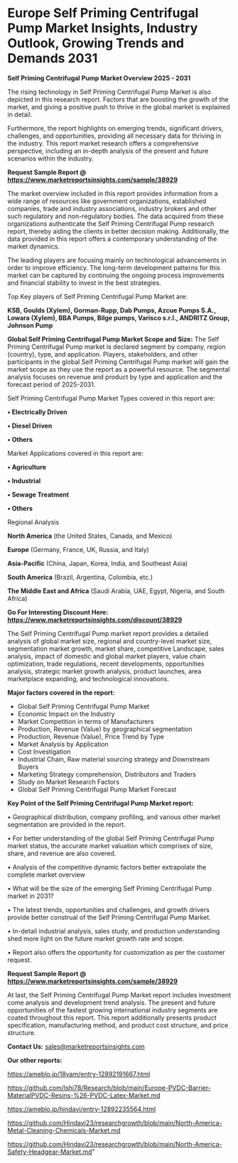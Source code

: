 # Europe Self Priming Centrifugal Pump Market Insights, Industry Outlook, Growing Trends and Demands 2031

<Strong> Self Priming Centrifugal Pump Market Overview 2025 - 2031</strong>

The rising technology in Self Priming Centrifugal Pump Market is also depicted in this research report. Factors that are boosting the growth of the market, and giving a positive push to thrive in the global market is explained in detail.

Furthermore, the report highlights on emerging trends, significant drivers, challenges, and opportunities, providing all necessary data for thriving in the industry. This report market research offers a comprehensive perspective, including an in-depth analysis of the present and future scenarios within the industry.

<strong>Request Sample Report @ <a href=https://www.marketreportsinsights.com/sample/38929>https://www.marketreportsinsights.com/sample/38929</a></strong>

The market overview included in this report provides information from a wide range of resources like government organizations, established companies, trade and industry associations, industry brokers and other such regulatory and non-regulatory bodies. The data acquired from these organizations authenticate the Self Priming Centrifugal Pump research report, thereby aiding the clients in better decision making. Additionally, the data provided in this report offers a contemporary understanding of the market dynamics.

The leading players are focusing mainly on technological advancements in order to improve efficiency. The long-term development patterns for this market can be captured by continuing the ongoing process improvements and financial stability to invest in the best strategies.

Top Key players of Self Priming Centrifugal Pump Market are:

<strong>KSB, Goulds (Xylem), Gorman-Rupp, Dab Pumps, Azcue Pumps S.A., Lowara (Xylem), BBA Pumps, Bilge pumps, Varisco s.r.l., ANDRITZ Group, Johnson Pump</strong>

<strong><b>Global Self Priming Centrifugal Pump Market Scope and Size:</b></strong>
The Self Priming Centrifugal Pump market is declared segment by company, region (country), type, and application. Players, stakeholders, and other participants in the global Self Priming Centrifugal Pump market will gain the market scope as they use the report as a powerful resource. The segmental analysis focuses on revenue and product by type and application and the forecast period of 2025-2031.

Self Priming Centrifugal Pump Market Types covered in this report are:

<strong>•  Electrically Driven

•  Diesel Driven

•  Others</strong>

Market Applications covered in this report are:

<strong>•  Agriculture

•  Industrial

•  Sewage Treatment

•  Others</strong> 

Regional Analysis

<strong>North America</strong> (the United States, Canada, and Mexico)

<strong>Europe</strong> (Germany, France, UK, Russia, and Italy)

<strong>Asia-Pacific</strong> (China, Japan, Korea, India, and Southeast Asia)

<strong>South America</strong> (Brazil, Argentina, Colombia, etc.)

<strong>The Middle East and Africa</strong> (Saudi Arabia, UAE, Egypt, Nigeria, and South Africa)

<strong>Go For Interesting Discount Here: <a href=https://www.marketreportsinsights.com/discount/38929>https://www.marketreportsinsights.com/discount/38929</a></strong>

The Self Priming Centrifugal Pump market report provides a detailed analysis of global market size, regional and country-level market size, segmentation market growth, market share, competitive Landscape, sales analysis, impact of domestic and global market players, value chain optimization, trade regulations, recent developments, opportunities analysis, strategic market growth analysis, product launches, area marketplace expanding, and technological innovations.

<strong><b>Major factors covered in the report:</b></strong>
<ul>
  <li>Global Self Priming Centrifugal Pump Market </li>
  <li>Economic Impact on the Industry</li>
  <li>Market Competition in terms of Manufacturers</li>
  <li>Production, Revenue (Value) by geographical segmentation</li>
  <li>Production, Revenue (Value), Price Trend by Type</li>
  <li>Market Analysis by Application</li>
  <li>Cost Investigation</li>
  <li>Industrial Chain, Raw material sourcing strategy and Downstream Buyers</li>
  <li>Marketing Strategy comprehension, Distributors and Traders</li>
  <li>Study on Market Research Factors</li>
  <li>Global Self Priming Centrifugal Pump Market Forecast</li>
</ul>

<strong><b>Key Point of the Self Priming Centrifugal Pump Market report:</b></strong>

• Geographical distribution, company profiling, and various other market segmentation are provided in the report.

• For better understanding of the global Self Priming Centrifugal Pump market status, the accurate market valuation which comprises of size, share, and revenue are also covered.

• Analysis of the competitive dynamic factors better extrapolate the complete market overview

• What will be the size of the emerging Self Priming Centrifugal Pump market in 2031?

• The latest trends, opportunities and challenges, and growth drivers provide better construal of the Self Priming Centrifugal Pump Market.

• In-detail industrial analysis, sales study, and production understanding shed more light on the future market growth rate and scope.

• Report also offers the opportunity for customization as per the customer request.

<strong>Request Sample Report @ <a href=https://www.marketreportsinsights.com/sample/38929>https://www.marketreportsinsights.com/sample/38929</a></strong>

At last, the Self Priming Centrifugal Pump Market report includes investment come analysis and development trend analysis. The present and future opportunities of the fastest growing international industry segments are coated throughout this report. This report additionally presents product specification, manufacturing method, and product cost structure, and price structure.

<strong>Contact Us:</strong>
sales@marketreportsinsights.com

<strong>Our other reports:</strong>

<a href=https://ameblo.jp/18yam/entry-12892191667.html>https://ameblo.jp/18yam/entry-12892191667.html</a>

<a href=https://github.com/Ishi78/Research/blob/main/Europe-PVDC-Barrier-MaterialPVDC-Resins-%26-PVDC-Latex-Market.md>https://github.com/Ishi78/Research/blob/main/Europe-PVDC-Barrier-MaterialPVDC-Resins-%26-PVDC-Latex-Market.md</a>

<a href=https://ameblo.jp/hindavi/entry-12892235564.html>https://ameblo.jp/hindavi/entry-12892235564.html</a>

<a href=https://github.com/Hindavi23/researchgrowth/blob/main/North-America-Metal-Cleaning-Chemicals-Market.md>https://github.com/Hindavi23/researchgrowth/blob/main/North-America-Metal-Cleaning-Chemicals-Market.md</a>

<a href=https://github.com/Hindavi23/researchgrowth/blob/main/North-America-Safety-Headgear-Market.md>https://github.com/Hindavi23/researchgrowth/blob/main/North-America-Safety-Headgear-Market.md</a>"
